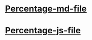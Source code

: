 # [Percentage-md-file](../Methametics/Percentage-md-file/Percentage.md)
# [Percentage-js-file](../Methametics/Percentage.js/Percentage.js)